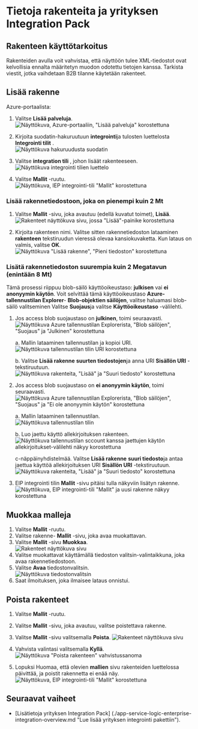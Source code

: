 <properties
    pageTitle="Yleistä rakenteista ja yrityksen Integration Pack | Microsoft Azure"
    description="Opettele käyttämään rakenteita yrityksen Integration Pack ja logiikka-sovelluksissa"
    services="logic-apps"
    documentationCenter=".net,nodejs,java"
    authors="msftman"
    manager="erikre"
    editor="cgronlun"/>

<tags
    ms.service="logic-apps"
    ms.workload="integration"
    ms.tgt_pltfrm="na"
    ms.devlang="na"
    ms.topic="article"
    ms.date="07/29/2016"
    ms.author="deonhe"/>

# <a name="learn-about-schemas-and-the-enterprise-integration-pack"></a>Tietoja rakenteita ja yrityksen Integration Pack  

## <a name="why-use-a-schema"></a>Rakenteen käyttötarkoitus
Rakenteiden avulla voit vahvistaa, että näyttöön tulee XML-tiedostot ovat kelvollisia ennalta määritetyn muodon odotettu tietojen kanssa. Tarkista viestit, jotka vaihdetaan B2B tilanne käytetään rakenteet.

## <a name="add-a-schema"></a>Lisää rakenne
Azure-portaalista:  

1. Valitse **Lisää palveluja**.  
![Näyttökuva, Azure-portaaliin, "Lisää palveluja" korostettuna](./media/app-service-logic-enterprise-integration-overview/overview-11.png)    

2. Kirjoita suodatin-hakuruutuun **integrointi**ja tulosten luettelosta **Integrointi tilit** .     
![Näyttökuva hakuruudusta suodatin](./media/app-service-logic-enterprise-integration-overview/overview-21.png)  
3. Valitse **integration tili** , johon lisäät rakenteeseen.    
![Näyttökuva integrointi tilien luettelo](./media/app-service-logic-enterprise-integration-overview/overview-31.png)  

4. Valitse **Mallit** -ruutu.  
![Näyttökuva, IEP integrointi-tili "Mallit" korostettuna](./media/app-service-logic-enterprise-integration-schemas/schema-11.png)  

### <a name="add-a-schema-file-less-than-2-mb"></a>Lisää rakennetiedostoon, joka on pienempi kuin 2 Mt  

1. Valitse **Mallit** -sivu, joka avautuu (edellä kuvatut toimet), **Lisää**.  
![Rakenteet näyttökuva sivu, jossa "Lisää"-painike korostettuna](./media/app-service-logic-enterprise-integration-schemas/schema-21.png)  

2. Kirjoita rakenteen nimi. Valitse sitten rakennetiedoston lataaminen **rakenteen** tekstiruudun vieressä olevaa kansiokuvaketta. Kun lataus on valmis, valitse **OK**.    
![Näyttökuva "Lisää rakenne", "Pieni tiedoston" korostettuna](./media/app-service-logic-enterprise-integration-schemas/schema-31.png)  

### <a name="add-a-schema-file-larger-than-2-mb-up-to-a-maximum-of-8-mb"></a>Lisätä rakennetiedoston suurempia kuin 2 Megatavun (enintään 8 Mt)  

Tämä prosessi riippuu blob-säilö käyttöoikeustaso: **julkisen** vai **ei anonyymin käytön**. Voit selvittää tämä käyttöoikeustaso **Azure-tallennustilan Explorer**- **Blob-objektien säilöjen**, valitse haluamasi blob-säilö valitseminen Valitse **Suojaus**ja valitse **Käyttöoikeustaso** -välilehti.

1. Jos access blob suojaustaso on **julkinen**, toimi seuraavasti.  
  ![Näyttökuva Azure tallennustilan Explorerista, "Blob säilöjen", "Suojaus" ja "Julkinen" korostettuna](./media/app-service-logic-enterprise-integration-schemas/blob-public.png)  

    a. Mallin lataaminen tallennustilan ja kopioi URI.  
    ![Näyttökuva tallennustilan tilin URI korostettuna](./media/app-service-logic-enterprise-integration-schemas/schema-blob.png)  

    b. Valitse **Lisää rakenne** **suurten tiedostojen**ja anna URI **Sisällön URI** -tekstiruutuun.  
    ![Näyttökuva rakenteita, "Lisää" ja "Suuri tiedosto" korostettuna](./media/app-service-logic-enterprise-integration-schemas/schema-largefile.png)  

2. Jos access blob suojaustaso on **ei anonyymin käytön**, toimi seuraavasti.  
  ![Näyttökuva Azure tallennustilan Explorerista, "Blob säilöjen", "Suojaus" ja "Ei ole anonyymin käytön" korostettuna](./media/app-service-logic-enterprise-integration-schemas/blob-1.png)  

    a. Mallin lataaminen tallennustilan.  
    ![Näyttökuva tallennustilan tilin](./media/app-service-logic-enterprise-integration-schemas/blob-3.png)

    b. Luo jaettu käyttö allekirjoituksen rakenteen.  
    ![Näyttökuva tallennustilan sccount kanssa jaettujen käytön allekirjoitukset-välilehti näkyy korostettuna](./media/app-service-logic-enterprise-integration-schemas/blob-2.png)

    c-näppäinyhdistelmää. Valitse **Lisää rakenne** **suuri tiedosto**ja antaa jaettua käyttöä allekirjoituksen URI **Sisällön URI** -tekstiruutuun.  
    ![Näyttökuva rakenteita, "Lisää" ja "Suuri tiedosto" korostettuna](./media/app-service-logic-enterprise-integration-schemas/schema-largefile.png)  

3. EIP integrointi tilin **Mallit** -sivu pitäisi tulla näkyviin lisätyn rakenne.  
![Näyttökuva, EIP integrointi-tili "Mallit" ja uusi rakenne näkyy korostettuna](./media/app-service-logic-enterprise-integration-schemas/schema-41.png)
  

## <a name="edit-schemas"></a>Muokkaa malleja
1. Valitse **Mallit** -ruutu.  
2. Valitse rakenne- **Mallit** -sivu, joka avaa muokattavan.
3. Valitse **Mallit** -sivu **Muokkaa**.  
![Rakenteet näyttökuva sivu](./media/app-service-logic-enterprise-integration-schemas/edit-12.png)    
4. Valitse muokattavat käyttämällä tiedoston valitsin-valintaikkuna, joka avaa rakennetiedostoon.
5. Valitse **Avaa** tiedostonvalitsin.  
![Näyttökuva tiedostonvalitsin](./media/app-service-logic-enterprise-integration-schemas/edit-31.png)  
6. Saat ilmoituksen, joka ilmaisee lataus onnistui.  

## <a name="delete-schemas"></a>Poista rakenteet
1. Valitse **Mallit** -ruutu.  
2. Valitse **Mallit** -sivu, joka avautuu, valitse poistettava rakenne.  
3. Valitse **Mallit** -sivu valitsemalla **Poista**.
![Rakenteet näyttökuva sivu](./media/app-service-logic-enterprise-integration-schemas/delete-12.png)  

4. Vahvista valintasi valitsemalla **Kyllä**.  
![Näyttökuva "Poista rakenteen" vahvistussanoma](./media/app-service-logic-enterprise-integration-schemas/delete-21.png)  
5. Lopuksi Huomaa, että olevien **mallien** sivu rakenteiden luettelossa päivittää, ja poistit rakennetta ei enää näy.  
![Näyttökuva, EIP integrointi-tili "Mallit" korostettuna](./media/app-service-logic-enterprise-integration-schemas/delete-31.png)    

## <a name="next-steps"></a>Seuraavat vaiheet

- [Lisätietoja yrityksen Integration Pack] (./app-service-logic-enterprise-integration-overview.md "Lue lisää yrityksen integrointi pakettiin").  

